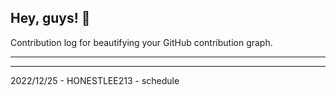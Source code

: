 ## Hey, guys! 👋

Contribution log for beautifying your GitHub contribution graph.

---



---

2022/12/25 - HONESTLEE213 - schedule